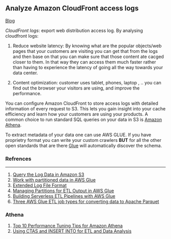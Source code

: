## Analyze Amazon CloudFront access logs

[Blog](https://aws.amazon.com/blogs/big-data/analyze-your-amazon-cloudfront-access-logs-at-scale/)

*CloudFront logs*: export web distribution access log. By analysing cloudfront logs:

1. Reduce website latency: By knowing what are the popular objects/web pages that your customers are visiting you can get that from the logs and then base on that you can make sure that those content ate cacged closer to them. In that way they can access them much faster rather than having to experience the latency of going all the way towards your data center.

2. Content optimization: customer uses tablet, phones, laptop , .. you can find out the browser your visitors are using, and improve the performance. 

You can configure Amazon CloudFront to store access logs with detailed information of every request to S3. This lets you gain insight into your cache efficiency and learn how your customers are using your products. A common choice to run standard SQL queries on your data in S3 is [Amazon Athena](https://aws.amazon.com/blogs/big-data/easily-query-aws-service-logs-using-amazon-athena/). 

To extract metadata of your data one can use AWS GLUE. If you have proprietry format you can write your custom crawlers **BUT** for all the other open standards that are there [Glue](https://aws.amazon.com/blogs/big-data/work-with-partitioned-data-in-aws-glue/) will automatically discover the schema. 


### Refrences 
--------------------------------------
1. [Query the Log Data in Amazon S3](https://docs.aws.amazon.com/kinesis-agent-windows/latest/userguide/kaw-ds2s3-tutorial-step3.html)
2. [Work with partitioned data in AWS Glue](https://aws.amazon.com/blogs/big-data/work-with-partitioned-data-in-aws-glue/)
3. [Extended Log File Format](https://www.w3.org/TR/WD-logfile.html)
4. [Managing Partitions for ETL Output in AWS Glue](https://docs.aws.amazon.com/glue/latest/dg/aws-glue-programming-etl-partitions.html)
5. [Building Serverless ETL Pipelines with AWS Glue](https://www.youtube.com/watch?v=PHYWI4Y9mzs)
6. [Three AWS Glue ETL job types for converting data to Apache Parquet](https://docs.aws.amazon.com/prescriptive-guidance/latest/patterns/three-aws-glue-etl-job-types-for-converting-data-to-apache-parquet.html)


### Athena 
1. [Top 10 Performance Tuning Tips for Amazon Athena](https://aws.amazon.com/blogs/big-data/top-10-performance-tuning-tips-for-amazon-athena/)
2. [Using CTAS and INSERT INTO for ETL and Data Analysis](https://docs.aws.amazon.com/athena/latest/ug/ctas-insert-into-etl.html)


